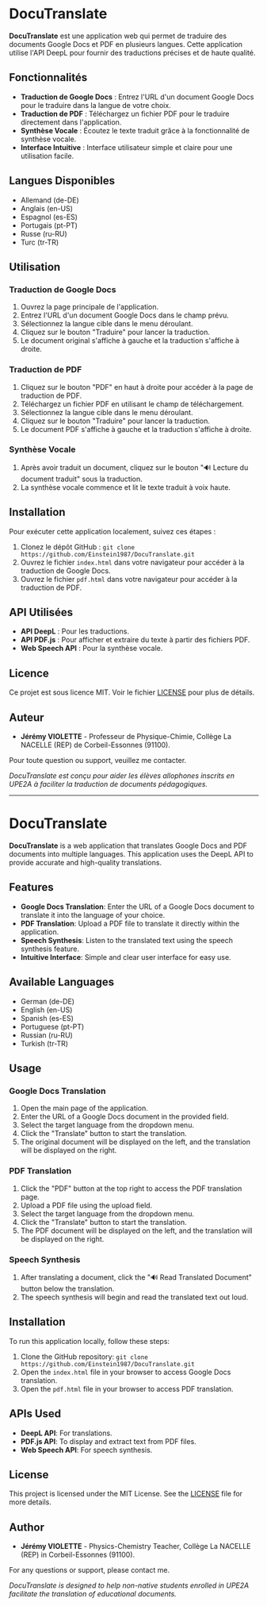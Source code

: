 # DocuTranslate
**DocuTranslate** est une application web qui permet de traduire des documents Google Docs et PDF en plusieurs langues. Cette application utilise l'API DeepL pour fournir des traductions précises et de haute qualité. 
## Fonctionnalités
- **Traduction de Google Docs** : Entrez l'URL d'un document Google Docs pour le traduire dans la langue de votre choix.
- **Traduction de PDF** : Téléchargez un fichier PDF pour le traduire directement dans l'application.
- **Synthèse Vocale** : Écoutez le texte traduit grâce à la fonctionnalité de synthèse vocale.
- **Interface Intuitive** : Interface utilisateur simple et claire pour une utilisation facile.
## Langues Disponibles
- Allemand (de-DE)
- Anglais (en-US)
- Espagnol (es-ES)
- Portugais (pt-PT)
- Russe (ru-RU)
- Turc (tr-TR)
## Utilisation
### Traduction de Google Docs
1. Ouvrez la page principale de l'application.
2. Entrez l'URL d'un document Google Docs dans le champ prévu.
3. Sélectionnez la langue cible dans le menu déroulant.
4. Cliquez sur le bouton "Traduire" pour lancer la traduction.
5. Le document original s'affiche à gauche et la traduction s'affiche à droite.
### Traduction de PDF
1. Cliquez sur le bouton "PDF" en haut à droite pour accéder à la page de traduction de PDF.
2. Téléchargez un fichier PDF en utilisant le champ de téléchargement.
3. Sélectionnez la langue cible dans le menu déroulant.
4. Cliquez sur le bouton "Traduire" pour lancer la traduction.
5. Le document PDF s'affiche à gauche et la traduction s'affiche à droite.
### Synthèse Vocale
1. Après avoir traduit un document, cliquez sur le bouton "🔊 Lecture du document traduit" sous la traduction.
2. La synthèse vocale commence et lit le texte traduit à voix haute.
## Installation
Pour exécuter cette application localement, suivez ces étapes :
1. Clonez le dépôt GitHub : `git clone https://github.com/Einstein1987/DocuTranslate.git`
2. Ouvrez le fichier `index.html` dans votre navigateur pour accéder à la traduction de Google Docs.
3. Ouvrez le fichier `pdf.html` dans votre navigateur pour accéder à la traduction de PDF.
## API Utilisées
- **API DeepL** : Pour les traductions.
- **API PDF.js** : Pour afficher et extraire du texte à partir des fichiers PDF.
- **Web Speech API** : Pour la synthèse vocale.
## Licence
Ce projet est sous licence MIT. Voir le fichier [LICENSE](LICENSE) pour plus de détails.
## Auteur
- **Jérémy VIOLETTE** - Professeur de Physique-Chimie, Collège La NACELLE (REP) de Corbeil-Essonnes (91100).
  
Pour toute question ou support, veuillez me contacter.

*DocuTranslate est conçu pour aider les élèves allophones inscrits en UPE2A à faciliter la traduction de documents pédagogiques.* 

----------------------------------------------------------------------------------------------------------------------

# DocuTranslate
**DocuTranslate** is a web application that translates Google Docs and PDF documents into multiple languages. This application uses the DeepL API to provide accurate and high-quality translations.
## Features
- **Google Docs Translation**: Enter the URL of a Google Docs document to translate it into the language of your choice.
- **PDF Translation**: Upload a PDF file to translate it directly within the application.
- **Speech Synthesis**: Listen to the translated text using the speech synthesis feature.
- **Intuitive Interface**: Simple and clear user interface for easy use.
## Available Languages
- German (de-DE)
- English (en-US)
- Spanish (es-ES)
- Portuguese (pt-PT)
- Russian (ru-RU)
- Turkish (tr-TR)
## Usage
### Google Docs Translation
1. Open the main page of the application.
2. Enter the URL of a Google Docs document in the provided field.
3. Select the target language from the dropdown menu.
4. Click the "Translate" button to start the translation.
5. The original document will be displayed on the left, and the translation will be displayed on the right.
### PDF Translation
1. Click the "PDF" button at the top right to access the PDF translation page.
2. Upload a PDF file using the upload field.
3. Select the target language from the dropdown menu.
4. Click the "Translate" button to start the translation.
5. The PDF document will be displayed on the left, and the translation will be displayed on the right.
### Speech Synthesis
1. After translating a document, click the "🔊 Read Translated Document" button below the translation.
2. The speech synthesis will begin and read the translated text out loud.
## Installation
To run this application locally, follow these steps:
1. Clone the GitHub repository: `git clone https://github.com/Einstein1987/DocuTranslate.git`
2. Open the `index.html` file in your browser to access Google Docs translation.
3. Open the `pdf.html` file in your browser to access PDF translation.
## APIs Used
- **DeepL API**: For translations.
- **PDF.js API**: To display and extract text from PDF files.
- **Web Speech API**: For speech synthesis.
## License
This project is licensed under the MIT License. See the [LICENSE](LICENSE) file for more details.
## Author
- **Jérémy VIOLETTE** - Physics-Chemistry Teacher, Collège La NACELLE (REP) in Corbeil-Essonnes (91100).

For any questions or support, please contact me.

*DocuTranslate is designed to help non-native students enrolled in UPE2A facilitate the translation of educational documents.*
